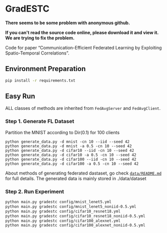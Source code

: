 # GradESTC

**There seems to be some problem with anonymous github.**

**If you can't read the source code online, please download it and view it. We are trying to fix the problem.**

Code for paper “Communication-Efficient Federated Learning by Exploiting Spatio-Temporal Correlations”.

## Environment Preparation

```sh
pip install -r requirements.txt
```

## Easy Run

ALL classes of methods are inherited from `FedAvgServer` and `FedAvgClient`. 

### Step 1. Generate FL Dataset

Partition the MNIST according to Dir(0.1) for 100 clients

```shell
python generate_data.py -d mnist -cn 10 --iid --seed 42
python generate_data.py -d mnist -a 0.5 -cn 10 --seed 42
python generate_data.py -d cifar10 --iid -cn 10 --seed 42
python generate_data.py -d cifar10 -a 0.5 -cn 10 --seed 42
python generate_data.py -d cifar100 --iid -cn 10 --seed 42
python generate_data.py -d cifar100 -a 0.5 -cn 10 --seed 42
```

About methods of generating federated dastaset, go check [`data/README.md`](data/#readme) for full details. The generated data is mainly stored in ./data/dataset

### Step 2. Run Experiment

```sh
python main.py gradestc config/mnist_lenet5.yml
python main.py gradestc config/mnist_lenet5_noniid-0.5.yml
python main.py gradestc config/cifar10_resnet18.yml
python main.py gradestc config/cifar10_resnet18_noniid-0.5.yml
python main.py gradestc config/cifar100_alexnet.yml
python main.py gradestc config/cifar100_alexnet_noniid-0.5.yml
```
